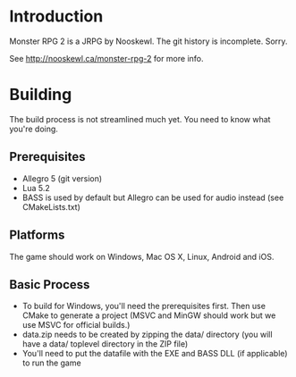 Introduction
============

Monster RPG 2 is a JRPG by Nooskewl. The git history is incomplete. Sorry.

See http://nooskewl.ca/monster-rpg-2 for more info.



Building
========

The build process is not streamlined much yet. You need to know what you're doing.

Prerequisites
-------------

- Allegro 5 (git version)
- Lua 5.2
- BASS is used by default but Allegro can be used for audio instead (see CMakeLists.txt)

Platforms
---------

The game should work on Windows, Mac OS X, Linux, Android and iOS. 

Basic Process
-------------

- To build for Windows, you'll need the prerequisites first. Then use CMake to generate a project (MSVC and MinGW should work but we use MSVC for official builds.)
- data.zip needs to be created by zipping the data/ directory (you will have a data/ toplevel directory in the ZIP file)
- You'll need to put the datafile with the EXE and BASS DLL (if applicable) to run the game